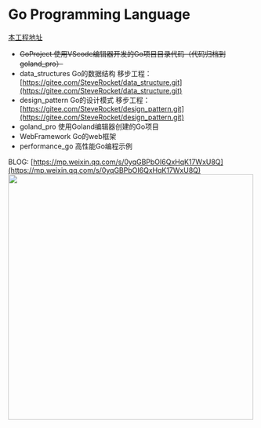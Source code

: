 # Go Programming Language

[本工程地址](https://github.com/zrf-rocket/PracticeGo.git)

- ~~GoProject 使用VScode编辑器开发的Go项目目录代码（代码归档到goland_pro）~~
- data_structures Go的数据结构 移步工程：[https://gitee.com/SteveRocket/data_structure.git](https://gitee.com/SteveRocket/data_structure.git)
- design_pattern Go的设计模式 移步工程：[https://gitee.com/SteveRocket/design_pattern.git](https://gitee.com/SteveRocket/design_pattern.git)
- goland_pro 使用Goland编辑器创建的Go项目
- WebFramework  Go的web框架
- performance_go 高性能Go编程示例



BLOG: [https://mp.weixin.qq.com/s/0yqGBPbOI6QxHqK17WxU8Q](https://mp.weixin.qq.com/s/0yqGBPbOI6QxHqK17WxU8Q)  
<img src="./static/wechat.png" style="width:500px">


















